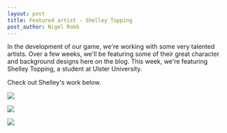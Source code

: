 ```yaml
---
layout: post
title: Featured artist - Shelley Topping
post_author: Nigel Robb
---
```

In the development of our game, we're working with some very talented artists. Over a few weeks, we'll be featuring some of their great character and background designs here on the blog. This week, we're featuring Shelley Topping, a student at Ulster University.

Check out Shelley's work below.

![]({{site.url}}/images/concept-art/shelley-topping/pirates.png)

![]({{site.url}}/images/concept-art/shelley-topping/jungle.png)

![]({{site.url}}/images/concept-art/shelley-topping/blue.png)
